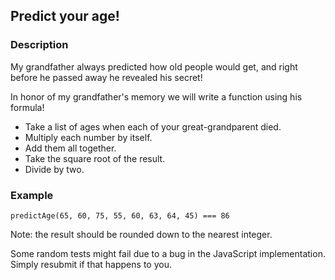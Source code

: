 ## Predict your age!

### Description

My grandfather always predicted how old people would get, and right before he passed away he revealed his secret!

In honor of my grandfather's memory we will write a function using his formula!

* Take a list of ages when each of your great-grandparent died.
* Multiply each number by itself.
* Add them all together.
* Take the square root of the result.
* Divide by two.

### Example
```
predictAge(65, 60, 75, 55, 60, 63, 64, 45) === 86
```

Note: the result should be rounded down to the nearest integer.

Some random tests might fail due to a bug in the JavaScript implementation. Simply resubmit if that happens to you.